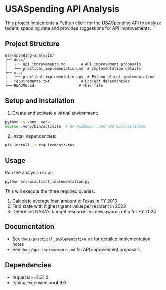 # USASpending API Analysis

This project implements a Python client for the USASpending API to analyze federal spending data and provides suggestions for API improvements.

## Project Structure

```
usa-spending-analysis/
├── docs/
│   ├── api_improvements.md       # API improvement proposals
│   └── practical_implementation.md  # Implementation details
├── src/
│   └── practical_implementation.py  # Python client implementation
├── requirements.txt              # Project dependencies
└── README.md                    # This file
```

## Setup and Installation

1. Create and activate a virtual environment:
```bash
python -m venv .venv
source .venv/bin/activate  # On Windows: .venv\Scripts\activate
```

2. Install dependencies:
```bash
pip install -r requirements.txt
```

## Usage

Run the analysis script:
```bash
python src/practical_implementation.py
```

This will execute the three required queries:
1. Calculate average loan amount to Texas in FY 2019
2. Find state with highest grant value per resident in 2023
3. Determine NASA's budget resources vs new awards ratio for FY 2024

## Documentation

- See `docs/practical_implementation.md` for detailed implementation notes
- See `docs/api_improvements.md` for API improvement proposals

## Dependencies

- requests==2.31.0
- typing-extensions==4.9.0


